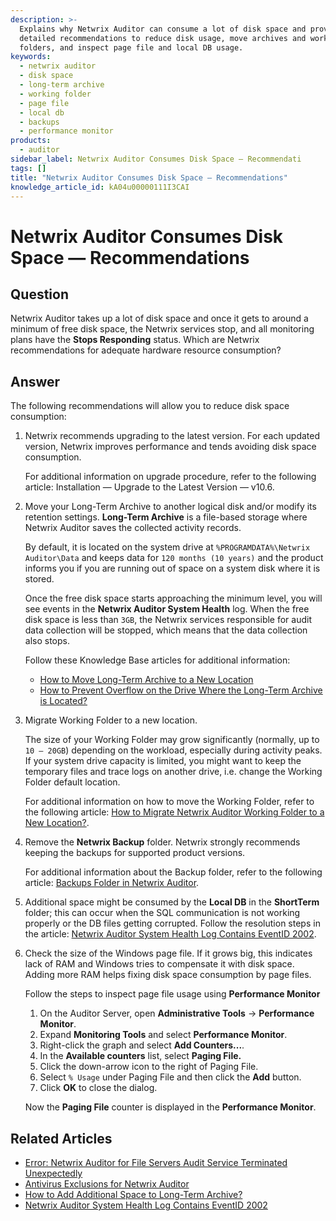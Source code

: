 ```yaml
---
description: >-
  Explains why Netwrix Auditor can consume a lot of disk space and provides
  detailed recommendations to reduce disk usage, move archives and working
  folders, and inspect page file and local DB usage.
keywords:
  - netwrix auditor
  - disk space
  - long-term archive
  - working folder
  - page file
  - local db
  - backups
  - performance monitor
products:
  - auditor
sidebar_label: Netwrix Auditor Consumes Disk Space — Recommendati
tags: []
title: "Netwrix Auditor Consumes Disk Space — Recommendations"
knowledge_article_id: kA04u00000111I3CAI
---
```


# Netwrix Auditor Consumes Disk Space — Recommendations

## Question

Netwrix Auditor takes up a lot of disk space and once it gets to around a minimum of free disk space, the Netwrix services stop, and all monitoring plans have the **Stops Responding** status. Which are Netwrix recommendations for adequate hardware resource consumption?

## Answer

The following recommendations will allow you to reduce disk space consumption:

1. Netwrix recommends upgrading to the latest version. For each updated version, Netwrix improves performance and tends avoiding disk space consumption.

   For additional information on upgrade procedure, refer to the following article: Installation — Upgrade to the Latest Version — v10.6.

2. Move your Long-Term Archive to another logical disk and/or modify its retention settings. **Long-Term Archive** is a file-based storage where Netwrix Auditor saves the collected activity records.

   By default, it is located on the system drive at `%PROGRAMDATA%\Netwrix Auditor\Data` and keeps data for `120 months (10 years)` and the product informs you if you are running out of space on a system disk where it is stored.

   Once the free disk space starts approaching the minimum level, you will see events in the **Netwrix Auditor System Health** log. When the free disk space is less than `3GB`, the Netwrix services responsible for audit data collection will be stopped, which means that the data collection also stops.

   Follow these Knowledge Base articles for additional information:

   - [How to Move Long-Term Archive to a New Location](/docs/kb/auditor/how-to-move-long-term-archive-to-a-new-location.md)
   - [How to Prevent Overflow on the Drive Where the Long-Term Archive is Located?](/docs/kb/auditor/how-to-prevent-long-term-archive-overflow.md)

3. Migrate Working Folder to a new location.

   The size of your Working Folder may grow significantly (normally, up to `10 – 20GB`) depending on the workload, especially during activity peaks. If your system drive capacity is limited, you might want to keep the temporary files and trace logs on another drive, i.e. change the Working Folder default location.

   For additional information on how to move the Working Folder, refer to the following article: [How to Migrate Netwrix Auditor Working Folder to a New Location?](/docs/kb/auditor/how-to-migrate-netwrix-auditor-working-folder-to-a-new-location.md).

4. Remove the **Netwrix Backup** folder. Netwrix strongly recommends keeping the backups for supported product versions.

   For additional information about the Backup folder, refer to the following article: [Backups Folder in Netwrix Auditor](/docs/kb/auditor/backups-folder-in-netwrix-auditor.md).

5. Additional space might be consumed by the **Local DB** in the **ShortTerm** folder; this can occur when the SQL communication is not working properly or the DB files getting corrupted. Follow the resolution steps in the article: [Netwrix Auditor System Health Log Contains EventID 2002](https://helpcenter.netwrix.com/bundle/z-kb-articles-salesforce/page/kA04u000000wnpOCAQ.html).

6. Check the size of the Windows page file. If it grows big, this indicates lack of RAM and Windows tries to compensate it with disk space. Adding more RAM helps fixing disk space consumption by page files.

   Follow the steps to inspect page file usage using **Performance Monitor**

   1. On the Auditor Server, open **Administrative Tools** -> **Performance Monitor**.
   2. Expand **Monitoring Tools** and select **Performance Monitor**.
   3. Right-click the graph and select **Add Counters...**.
   4. In the **Available counters** list, select **Paging File.**
   5. Click the down-arrow icon to the right of Paging File.
   6. Select `% Usage` under Paging File and then click the **Add** button.
   7. Click **OK** to close the dialog.

   Now the **Paging File** counter is displayed in the **Performance Monitor**.

## Related Articles

- [Error: Netwrix Auditor for File Servers Audit Service Terminated Unexpectedly](/docs/kb/auditor/error-netwrix-auditor-for-file-servers-audit-service-terminated-unexpectedly.md)
- [Antivirus Exclusions for Netwrix Auditor](/docs/kb/auditor/antivirus-exclusions-for-netwrix-auditor.md)
- [How to Add Additional Space to Long-Term Archive?](/docs/kb/auditor/how-to-add-additional-space-to-long-term-archive.md)
- [Netwrix Auditor System Health Log Contains EventID 2002](https://helpcenter.netwrix.com/bundle/z-kb-articles-salesforce/page/kA04u000000wnpOCAQ.html)
